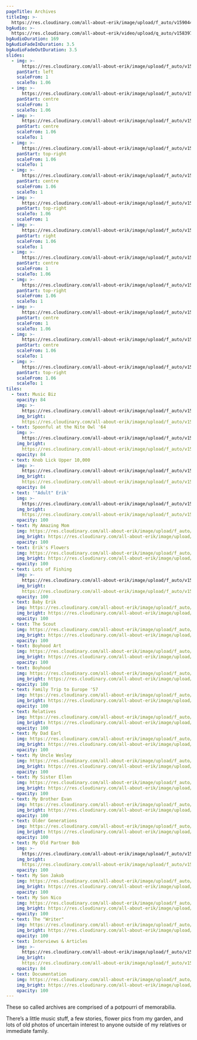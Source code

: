 ```yaml
---
pageTitle: Archives
titleImg: >-
  https://res.cloudinary.com/all-about-erik/image/upload/f_auto/v1590443172/Archives/archives_resized.png
bgAudio: >-
  https://res.cloudinary.com/all-about-erik/video/upload/q_auto/v1583973940/Archives/Fond-Affection-The-Blue-Velvet-Band_Archives_jndcac.mp3
bgAudioDuration: 169
bgAudioFadeInDuration: 3.5
bgAudioFadeOutDuration: 3.5
slides:
  - img: >-
      https://res.cloudinary.com/all-about-erik/image/upload/f_auto/v1590445373/Archives/slideshow/01-erik-jacobsen-at-gate-july1973_ijreje.jpg
    panStart: left
    scaleFrom: 1
    scaleTo: 1.06
  - img: >-
      https://res.cloudinary.com/all-about-erik/image/upload/f_auto/v1590445373/Archives/slideshow/02-img790_bbmrcb.jpg
    panStart: centre
    scaleFrom: 1
    scaleTo: 1.06
  - img: >-
      https://res.cloudinary.com/all-about-erik/image/upload/f_auto/v1590445374/Archives/slideshow/03-img217_qjvmvg.jpg
    panStart: centre
    scaleFrom: 1.06
    scaleTo: 1
  - img: >-
      https://res.cloudinary.com/all-about-erik/image/upload/f_auto/v1590445373/Archives/slideshow/04-img071_cnndkb.jpg
    panStart: top-right
    scaleFrom: 1.06
    scaleTo: 1
  - img: >-
      https://res.cloudinary.com/all-about-erik/image/upload/f_auto/v1590445373/Archives/slideshow/05-img001_m7zb1d.jpg
    panStart: centre
    scaleFrom: 1.06
    scaleTo: 1
  - img: >-
      https://res.cloudinary.com/all-about-erik/image/upload/f_auto/v1590445373/Archives/slideshow/06-60_kdt204.jpg
    panStart: top-right
    scaleTo: 1.06
    scaleFrom: 1
  - img: >-
      https://res.cloudinary.com/all-about-erik/image/upload/f_auto/v1590445374/Archives/slideshow/07-img_1684_s6qwky.jpg
    panStart: right
    scaleFrom: 1.06
    scaleTo: 1
  - img: >-
      https://res.cloudinary.com/all-about-erik/image/upload/f_auto/v1590445374/Archives/slideshow/08-erik-jacobsen-in-sf-office-at-great-honesty-may1968_sdm5ya.jpg
    panStart: centre
    scaleFrom: 1
    scaleTo: 1.06
  - img: >-
      https://res.cloudinary.com/all-about-erik/image/upload/f_auto/v1590445374/Archives/slideshow/09-10000117a_bqbtgs.jpg
    panStart: top-right
    scaleFrom: 1.06
    scaleTo: 1
  - img: >-
      https://res.cloudinary.com/all-about-erik/image/upload/f_auto/v1590445374/Archives/slideshow/10-music_8_ttkjun.jpg
    panStart: centre
    scaleFrom: 1
    scaleTo: 1.06
  - img: >-
      https://res.cloudinary.com/all-about-erik/image/upload/f_auto/v1591135597/Archives/slideshow/11-img347-cropped_jnfkuh.jpg
    panStart: centre
    scaleFrom: 1.06
    scaleTo: 1
  - img: >-
      https://res.cloudinary.com/all-about-erik/image/upload/f_auto/v1590445374/Archives/slideshow/12-erik-jacobsen-boat-sept1967_t7szc2.jpg
    panStart: top-right
    scaleFrom: 1.06
    scaleTo: 1
tiles:
  - text: Music Biz
    opacity: 84
    img: >-
      https://res.cloudinary.com/all-about-erik/image/upload/f_auto/v1590447717/Archives/tiles/01_icon_music_biz_fpi9uh.jpg
    img_bright:
      https://res.cloudinary.com/all-about-erik/image/upload/f_auto/v1590447717/Archives/tiles/01_icon_music_biz-bright_ke9guf.jpg
  - text: Spoonful at the Nite Owl '64
    img: >-
      https://res.cloudinary.com/all-about-erik/image/upload/f_auto/v1590447717/Archives/tiles/02-icon-spoonful_tfbjir.jpg
    img_bright:
      https://res.cloudinary.com/all-about-erik/image/upload/f_auto/v1590447717/Archives/tiles/02-icon-spoonful-bright_ghltvs.jpg
    opacity: 84
  - text: Knob Lick Upper 10,000
    img: >-
      https://res.cloudinary.com/all-about-erik/image/upload/f_auto/v1590447717/Archives/tiles/03-icon-knoblick_qkmpfx.jpg
    img_bright:
      https://res.cloudinary.com/all-about-erik/image/upload/f_auto/v1590447717/Archives/tiles/03-icon-knoblick-bright_wlscyt.jpg
    opacity: 84
  - text: '"Adult" Erik'
    img: >-
      https://res.cloudinary.com/all-about-erik/image/upload/f_auto/v1590447717/Archives/tiles/04-icon-adult_ke4iyp.jpg
    img_bright:
      https://res.cloudinary.com/all-about-erik/image/upload/f_auto/v1590447717/Archives/tiles/04-icon-adult-bright_xp5u3r.jpg
    opacity: 100
  - text: My Amazing Mom
    img: https://res.cloudinary.com/all-about-erik/image/upload/f_auto/v1590447305/Archives/tiles/14-icon-mom_vl0yad.jpg
    img_bright: https://res.cloudinary.com/all-about-erik/image/upload/f_auto/v1590447305/Archives/tiles/14-icon-mom-bright_r5nndg.jpg
    opacity: 100
  - text: Erik's Flowers
    img: https://res.cloudinary.com/all-about-erik/image/upload/f_auto/v1590447307/Archives/tiles/22-icon-flowers_g0unts.jpg
    img_bright: https://res.cloudinary.com/all-about-erik/image/upload/f_auto/v1590447307/Archives/tiles/22-icon-flowers-bright_xk752p.jpg
    opacity: 100
  - text: Lots of Fishing
    img: >-
      https://res.cloudinary.com/all-about-erik/image/upload/f_auto/v1590447716/Archives/tiles/07-icon-fishing_e32hbu.jpg
    img_bright:
      https://res.cloudinary.com/all-about-erik/image/upload/f_auto/v1590447717/Archives/tiles/07-icon-fishing-bright_crvto3.jpg
    opacity: 100
  - text: Baby Erik
    img: https://res.cloudinary.com/all-about-erik/image/upload/f_auto/v1590447305/Archives/tiles/12-icon-baby_saqqng.jpg
    img_bright: https://res.cloudinary.com/all-about-erik/image/upload/f_auto/v1590447305/Archives/tiles/12-icon-baby-bright_nhawfj.jpg
    opacity: 100
  - text: The Scout
    img: https://res.cloudinary.com/all-about-erik/image/upload/f_auto/v1590447716/Archives/tiles/09-icon_scouts2_zgwpop.jpg
    img_bright: https://res.cloudinary.com/all-about-erik/image/upload/f_auto/v1590447717/Archives/tiles/09-icon_scouts2-bright_tjlngu.jpg
    opacity: 100
  - text: Boyhood Art
    img: https://res.cloudinary.com/all-about-erik/image/upload/f_auto/v1590447717/Archives/tiles/10-icon-art_zazzgo.jpg
    img_bright: https://res.cloudinary.com/all-about-erik/image/upload/f_auto/v1590447717/Archives/tiles/10-icon-art-bright_wyyz5i.jpg
    opacity: 100
  - text: Boyhood
    img: https://res.cloudinary.com/all-about-erik/image/upload/f_auto/v1590447305/Archives/tiles/11-icon-boyhood_b5zkal.jpg
    img_bright: https://res.cloudinary.com/all-about-erik/image/upload/f_auto/v1590447305/Archives/tiles/11-icon-boyhood-bright_qrikjy.jpg
    opacity: 100
  - text: Family Trip to Europe '57
    img: https://res.cloudinary.com/all-about-erik/image/upload/f_auto/v1590447307/Archives/tiles/20-icon-trip_y7g9b7.jpg
    img_bright: https://res.cloudinary.com/all-about-erik/image/upload/f_auto/v1590447306/Archives/tiles/20-icon-trip-bright_qqnpr3.jpg
    opacity: 100
  - text: Relatives
    img: https://res.cloudinary.com/all-about-erik/image/upload/f_auto/v1590447305/Archives/tiles/13-icon_relatives_cspx68.jpg
    img_bright: https://res.cloudinary.com/all-about-erik/image/upload/f_auto/v1590447305/Archives/tiles/13-icon_relatives-bright_gv9qyy.jpg
    opacity: 100
  - text: My Dad Earl
    img: https://res.cloudinary.com/all-about-erik/image/upload/f_auto/v1590447305/Archives/tiles/15-icon-earle_mvvs5n.jpg
    img_bright: https://res.cloudinary.com/all-about-erik/image/upload/f_auto/v1590447305/Archives/tiles/15-icon-earle-bright_vmdclc.jpg
    opacity: 100
  - text: My Uncle Wesley
    img: https://res.cloudinary.com/all-about-erik/image/upload/f_auto/v1590713089/Archives/tiles/16-icon-wesley_rxdvj2.jpg
    img_bright: https://res.cloudinary.com/all-about-erik/image/upload/f_auto/v1590713089/Archives/tiles/16-icon-wesley-bright_uwmjil.jpg
    opacity: 100
  - text: My Sister Ellen
    img: https://res.cloudinary.com/all-about-erik/image/upload/f_auto/v1590447306/Archives/tiles/17-icon-ellen_hd5uwv.jpg
    img_bright: https://res.cloudinary.com/all-about-erik/image/upload/f_auto/v1590447306/Archives/tiles/17-icon-ellen-bright_ifjl0k.jpg
    opacity: 100
  - text: My Brother Evan
    img: https://res.cloudinary.com/all-about-erik/image/upload/f_auto/v1590713089/Archives/tiles/18-icon-evan_zla7ft.jpg
    img_bright: https://res.cloudinary.com/all-about-erik/image/upload/f_auto/v1590713089/Archives/tiles/18-icon-evan-bright_insasz.jpg
    opacity: 100
  - text: Older Generations
    img: https://res.cloudinary.com/all-about-erik/image/upload/f_auto/v1590447306/Archives/tiles/19-icon_grandparents_jllraz.jpg
    img_bright: https://res.cloudinary.com/all-about-erik/image/upload/f_auto/v1590447306/Archives/tiles/19-icon_grandparents-bright_umghpu.jpg
    opacity: 100
  - text: My Old Partner Bob
    img: >-
      https://res.cloudinary.com/all-about-erik/image/upload/f_auto/v1590447718/Archives/tiles/06-icon-bob_stipuy.jpg
    img_bright:
      https://res.cloudinary.com/all-about-erik/image/upload/f_auto/v1590447716/Archives/tiles/06-icon-bob-bright_qdmt1u.jpg
    opacity: 100
  - text: My Son Jakob
    img: https://res.cloudinary.com/all-about-erik/image/upload/f_auto/v1590447307/Archives/tiles/23-icon-jakob_ebvkly.jpg
    img_bright: https://res.cloudinary.com/all-about-erik/image/upload/f_auto/v1590447307/Archives/tiles/23-icon-jakob-bright_iqgwgj.jpg
    opacity: 100
  - text: My Son Nico
    img: https://res.cloudinary.com/all-about-erik/image/upload/f_auto/v1590447307/Archives/tiles/24-icon-nico_nodm3w.jpg
    img_bright: https://res.cloudinary.com/all-about-erik/image/upload/f_auto/v1590447307/Archives/tiles/24-icon-nico-bright_hi6k1t.jpg
    opacity: 100
  - text: The "Writer"
    img: https://res.cloudinary.com/all-about-erik/image/upload/f_auto/v1590447716/Archives/tiles/08-icon-writing_jkdvre.jpg
    img_bright: https://res.cloudinary.com/all-about-erik/image/upload/f_auto/v1590447716/Archives/tiles/08-icon-writing-bright_gzfowt.jpg
    opacity: 100
  - text: Interviews & Articles
    img: >-
      https://res.cloudinary.com/all-about-erik/image/upload/f_auto/v1590447717/Archives/tiles/05-icon-interviews_w1b5nu.jpg
    img_bright:
      https://res.cloudinary.com/all-about-erik/image/upload/f_auto/v1590447718/Archives/tiles/05-icon-interviews-bright_ymi1lo.jpg
    opacity: 84
  - text: Documentation
    img: https://res.cloudinary.com/all-about-erik/image/upload/f_auto/v1590447307/Archives/tiles/21-icon-documentation_swomkp.jpg
    img_bright: https://res.cloudinary.com/all-about-erik/image/upload/f_auto/v1590447307/Archives/tiles/21-icon-documentation-bright_blgqv8.jpg
    opacity: 100
---
```

These so called archives are comprised of a potpourri of memorabilia.  

There’s a little music stuff, a few stories, flower pics from my garden, and lots of old photos of uncertain interest to anyone outside of my relatives or immediate family.
